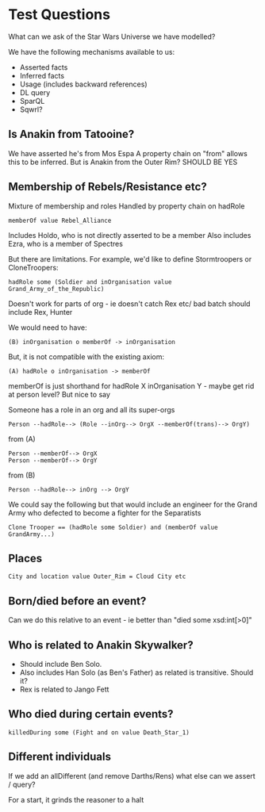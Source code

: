 # Test Questions

What can we ask of the Star Wars Universe we have modelled?

We have the following mechanisms available to us:
* Asserted facts
* Inferred facts
* Usage (includes backward references)
* DL query
* SparQL
* Sqwrl?


## Is Anakin from Tatooine?
We have asserted he's from Mos Espa
A property chain on "from" allows this to be inferred.
But is Anakin from the Outer Rim? SHOULD BE YES

## Membership of Rebels/Resistance etc?
Mixture of membership and roles
Handled by property chain on hadRole

    memberOf value Rebel_Alliance

Includes Holdo, who is not directly asserted to be a member
Also includes Ezra, who is a member of Spectres

But there are limitations. For example, we'd like to define Stormtroopers or CloneTroopers:

    hadRole some (Soldier and inOrganisation value Grand_Army_of_the_Republic)

Doesn't work for parts of org - ie doesn't catch Rex etc/ bad batch should include Rex, Hunter

We would need to have:

    (B) inOrganisation o memberOf -> inOrganisation

But, it is not compatible with the existing axiom:

    (A) hadRole o inOrganisation -> memberOf

  memberOf is just shorthand for hadRole X inOrganisation Y - maybe get rid at person level? But nice to say

  Someone has a role in an org and all its super-orgs

    Person --hadRole--> (Role --inOrg--> OrgX --memberOf(trans)--> OrgY)

  from (A)

    Person --memberOf--> OrgX
    Person --memberOf--> OrgY

  from (B)
  
    Person --hadRole--> inOrg --> OrgY

We could say the following but that would include an engineer for the Grand Army who defected to become a fighter for the Separatists

    Clone Trooper == (hadRole some Soldier) and (memberOf value GrandArmy...)

## Places
    City and location value Outer_Rim = Cloud City etc

## Born/died before an event?
Can we do this relative to an event - ie better than "died some xsd:int[>0]"

## Who is related to Anakin Skywalker?
- Should include Ben Solo.
- Also includes Han Solo (as Ben's Father) as related is transitive. Should it?
- Rex is related to Jango Fett

## Who died during certain events?
    killedDuring some (Fight and on value Death_Star_1)

## Different individuals

If we add an allDifferent (and remove Darths/Rens) what else can we assert / query?

For a start, it grinds the reasoner to a halt
